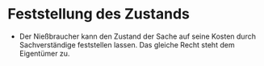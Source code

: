 # Feststellung des Zustands

- Der Nießbraucher kann den Zustand der Sache auf seine Kosten durch Sachverständige feststellen lassen. Das gleiche Recht steht dem Eigentümer zu.

